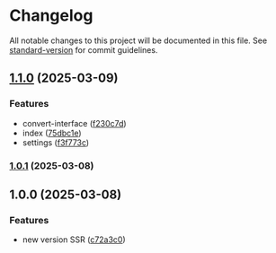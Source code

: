 # Changelog

All notable changes to this project will be documented in this file. See [standard-version](https://github.com/conventional-changelog/standard-version) for commit guidelines.

## [1.1.0](https://github.com/Guilhermee19/toolscenter-web/compare/v1.0.1...v1.1.0) (2025-03-09)


### Features

* convert-interface ([f230c7d](https://github.com/Guilhermee19/toolscenter-web/commit/f230c7d8920fed52ab149f4cf01851c4a2db1caf))
* index ([75dbc1e](https://github.com/Guilhermee19/toolscenter-web/commit/75dbc1eac7b3701d91bc4da2113175bebcf3d910))
* settings ([f3f773c](https://github.com/Guilhermee19/toolscenter-web/commit/f3f773cf36ee6168cbd93d4a02f9c319a3321917))

### [1.0.1](https://github.com/Guilhermee19/toolscenter-web/compare/v1.0.0...v1.0.1) (2025-03-08)

## 1.0.0 (2025-03-08)


### Features

* new version SSR ([c72a3c0](https://github.com/Guilhermee19/toolscenter-web/commit/c72a3c0e2b350b47bfd24ab656da0b3f3c6ca4b2))
